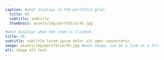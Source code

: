 ```yaml
---
caption: #what displays in the portfolio grid:
  title: 45
  subtitle: subtitle
  thumbnail: assets/img/portfolio/45.jpg

#what displays when the item is clicked:
title: 45
subtitle: subtitle lorem ipsum dolor sit amet consectetur.
image: assets/img/portfolio/45.jpg #main image, can be a link or a file in assets/img/portfolio
alt: image alt text
---
```

